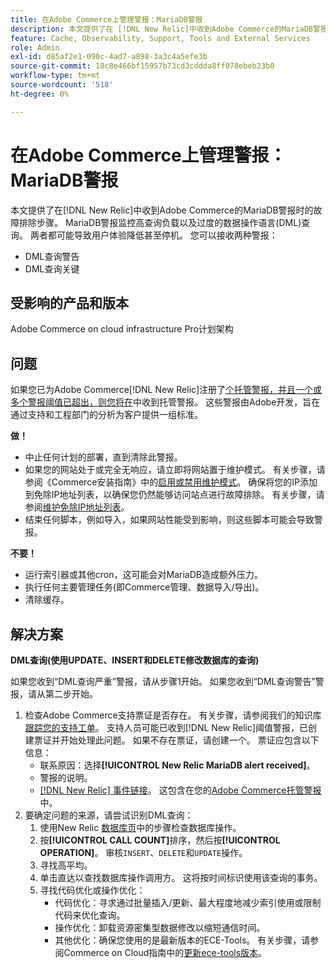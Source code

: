 ```yaml
---
title: 在Adobe Commerce上管理警报：MariaDB警报
description: 本文提供了在 [!DNL New Relic]中收到Adobe Commerce的MariaDB警报时的故障排除步骤。 MariaDB警报监控高查询负载以及过度的数据操作语言(DML)查询。 两者都可能导致用户体验降低甚至停机。 您可以接收两种警报。
feature: Cache, Observability, Support, Tools and External Services
role: Admin
exl-id: d85af2e1-090c-4ad7-a898-3a3c4a5efe3b
source-git-commit: 18c8e466bf15957b73cd3cddda8ff078ebeb23b0
workflow-type: tm+mt
source-wordcount: '518'
ht-degree: 0%

---
```


# 在Adobe Commerce上管理警报：MariaDB警报

本文提供了在[!DNL New Relic]中收到Adobe Commerce的MariaDB警报时的故障排除步骤。 MariaDB警报监控高查询负载以及过度的数据操作语言(DML)查询。 两者都可能导致用户体验降低甚至停机。 您可以接收两种警报：

* DML查询警告
* DML查询关键

## 受影响的产品和版本

Adobe Commerce on cloud infrastructure Pro计划架构

## 问题

如果您已为Adobe Commerce[!DNL New Relic]注册了[个托管警报，并且一个或多个警报阈值已超出，则您将在](managed-alerts-for-magento-commerce.md)中收到托管警报。 这些警报由Adobe开发，旨在通过支持和工程部门的分析为客户提供一组标准。

**做！**

* 中止任何计划的部署，直到清除此警报。
* 如果您的网站处于或完全无响应，请立即将网站置于维护模式。 有关步骤，请参阅《Commerce安装指南》中的[启用或禁用维护模式](https://experienceleague.adobe.com/zh-hans/docs/commerce-operations/installation-guide/tutorials/maintenance-mode)。 确保将您的IP添加到免除IP地址列表，以确保您仍然能够访问站点进行故障排除。 有关步骤，请参阅[维护免除IP地址列表](https://experienceleague.adobe.com/zh-hans/docs/commerce-operations/installation-guide/tutorials/maintenance-mode#maintain-the-list-of-exempt-ip-addresses)。
* 结束任何脚本，例如导入，如果网站性能受到影响，则这些脚本可能会导致警报。

**不要！**

* 运行索引器或其他cron，这可能会对MariaDB造成额外压力。
* 执行任何主要管理任务(即Commerce管理、数据导入/导出)。
* 清除缓存。

## 解决方案

**DML查询(使用UPDATE、INSERT和DELETE修改数据库的查询)**

如果您收到“DML查询严重”警报，请从步骤1开始。 如果您收到“DML查询警告”警报，请从第二步开始。

1. 检查Adobe Commerce支持票证是否存在。 有关步骤，请参阅我们的知识库[跟踪您的支持工单](https://experienceleague.adobe.com/zh-hans/docs/commerce-knowledge-base/kb/help-center-guide/magento-help-center-user-guide#track-support-case)。 支持人员可能已收到[!DNL New Relic]阈值警报，已创建票证并开始处理此问题。 如果不存在票证，请创建一个。 票证应包含以下信息：
   * 联系原因：选择&#x200B;**[!UICONTROL New Relic MariaDB alert received]**。
   * 警报的说明。
   * [[!DNL New Relic] 事件链接](https://docs.newrelic.com/docs/alerts-applied-intelligence/new-relic-alerts/alert-incidents/view-violation-event-details-incidents)。 这包含在您的[Adobe Commerce托管警报](managed-alerts-for-magento-commerce.md)中。
1. 要确定问题的来源，请尝试识别DML查询：
   1. 使用New Relic [数据库页](https://docs.newrelic.com/docs/apm/apm-ui-pages/monitoring/databases-page-view-operations-throughput-response-time)中的步骤检查数据库操作。
   1. 按&#x200B;**[!UICONTROL CALL COUNT]**&#x200B;排序，然后按&#x200B;**[!UICONTROL OPERATION]**。 审核`INSERT`、`DELETE`和`UPDATE`操作。
   1. 寻找高平均。
   1. 单击直达以查找数据库操作调用方。 这将按时间标识使用该查询的事务。
   1. 寻找代码优化或操作优化：
      * 代码优化：寻求通过批量插入/更新、最大程度地减少索引使用或限制代码来优化查询。
      * 操作优化：卸载资源密集型数据修改以缩短通信时间。
      * 其他优化：确保您使用的是最新版本的ECE-Tools。 有关步骤，请参阅Commerce on Cloud指南中的[更新ece-tools版本](https://experienceleague.adobe.com/zh-hans/docs/commerce-on-cloud/user-guide/dev-tools/ece-tools/update-package)。
